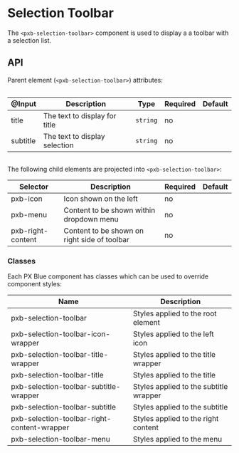 # Selection Toolbar

The `<pxb-selection-toolbar>` component is used to display a a toolbar with a selection list. 

## API

Parent element (`<pxb-selection-toolbar>`) attributes:

<div style="overflow: auto;">

| @Input   | Description                                    | Type                 | Required | Default |
| -------- | ---------------------------------------------- | -------------------- | -------- | ------- |
| title    | The text to display for title                  | `string`             | no       |         |
| subtitle | The text to display selection                  | `string`             | no       |         |

</div>

The following child elements are projected into `<pxb-selection-toolbar>`:

| Selector          | Description                                  | Required | Default |
| ----------------- | -------------------------------------------- | -------- | ------- |
| pxb-icon          | Icon shown on the left                       | no       |         |
| pxb-menu          | Content to be shown within dropdown menu     | no       |         |
| pxb-right-content | Content to be shown on right side of toolbar | no       |         |

### Classes

Each PX Blue component has classes which can be used to override component styles:

| Name                                        | Description                            |
| ------------------------------------------- | ---------------------------------------|
| pxb-selection-toolbar                       | Styles applied to the root element     |
| pxb-selection-toolbar-icon-wrapper          | Styles applied to the left icon        |
| pxb-selection-toolbar-title-wrapper         | Styles applied to the title wrapper    |
| pxb-selection-toolbar-title                 | Styles applied to the title            |
| pxb-selection-toolbar-subtitle-wrapper      | Styles applied to the subtitle wrapper |
| pxb-selection-toolbar-subtitle              | Styles applied to the subtitle         |
| pxb-selection-toolbar-right-content-wrapper | Styles applied to the right content    |
| pxb-selection-toolbar-menu                  | Styles applied to the menu             |
